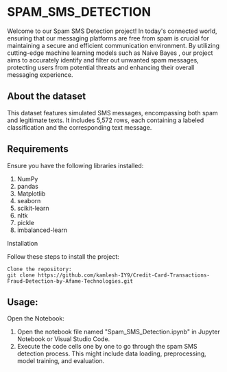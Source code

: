 # SPAM_SMS_DETECTION 
Welcome to our Spam SMS Detection project! In today's connected world, ensuring that our messaging platforms are free from spam is crucial for maintaining a secure and efficient communication environment. By utilizing cutting-edge machine learning models such as Naive Bayes , our project aims to accurately identify and filter out unwanted spam messages, protecting users from potential threats and enhancing their overall messaging experience.

## About the dataset 
This dataset features simulated SMS messages, encompassing both spam and legitimate texts. It includes 5,572 rows, each containing a labeled classification and the corresponding text message. 

## Requirements
Ensure you have the following libraries installed:
1) NumPy
2) pandas
3) Matplotlib
4) seaborn
5) scikit-learn
6) nltk
7) pickle
8) imbalanced-learn

Installation

Follow these steps to install the project:

    Clone the repository:
    git clone https://github.com/kamlesh-IY9/Credit-Card-Transactions-Fraud-Detection-by-Afame-Technologies.git


## Usage:
Open the Notebook:
1) Open the notebook file named "Spam_SMS_Detection.ipynb" in Jupyter Notebook or Visual Studio Code.
2) Execute the code cells one by one to go through the spam SMS detection process. This might include data loading, preprocessing, model training, and evaluation.




